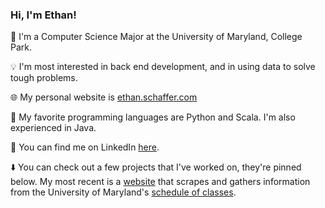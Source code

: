### Hi, I'm Ethan!

🐢 I'm a Computer Science Major at the University of Maryland, College Park.

💡 I'm most interested in back end development, and in using data to solve tough problems. 

🌐 My personal website is [ethan.schaffer.com](http://ethan.schaffer.com/)

🐍 My favorite programming languages are Python and Scala. I'm also experienced in Java.

🔎 You can find me on LinkedIn [here](https://www.linkedin.com/in/ethan-schaffer/).

⬇️ You can check out a few projects that I've worked on, they're pinned below. My most recent is a [website](https://ethan-schaffer.github.io/UMD-Online-Course-Info/) that scrapes and gathers information from the University of Maryland's [schedule of classes](https://app.testudo.umd.edu/soc/).

<!--
**ethan-schaffer/ethan-schaffer** is a ✨ _special_ ✨ repository because its `README.md` (this file) appears on your GitHub profile.
-->

